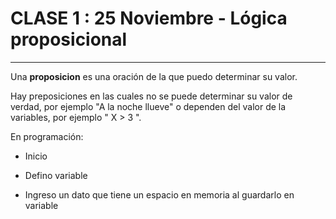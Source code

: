# CLASE 1 : 25 Noviembre - Lógica proposicional

---

Una **proposicion** es una oración de la que puedo determinar su valor.

Hay preposiciones en las cuales no se puede determinar su valor de verdad, por ejemplo "A la noche llueve" o dependen del valor de la variables, por ejemplo " X > 3 ".

En programación:

- Inicio

- Defino variable

- Ingreso un dato que tiene un espacio en memoria al guardarlo en variable


